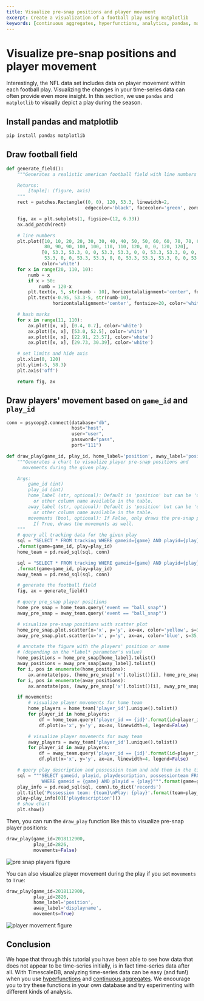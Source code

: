 ```yaml
---
title: Visualize pre-snap positions and player movement
excerpt: Create a visualization of a football play using matplotlib
keywords: [continuous aggregates, hyperfunctions, analytics, pandas, matplotlib]
---
```


# Visualize pre-snap positions and player movement

Interestingly, the NFL data set includes data on player movement within each
football play. Visualizing the changes in your time-series data can often provide
even more insight. In this section, we use `pandas` and `matplotlib` to
visually depict a play during the season.

## Install pandas and matplotlib

```bash
pip install pandas matplotlib
```

## Draw football field

```python
def generate_field():
    """Generates a realistic american football field with line numbers and hash marks.

    Returns:
        [tuple]: (figure, axis)
    """
    rect = patches.Rectangle((0, 0), 120, 53.3, linewidth=2,
                             edgecolor='black', facecolor='green', zorder=0)

    fig, ax = plt.subplots(1, figsize=(12, 6.33))
    ax.add_patch(rect)

    # line numbers
    plt.plot([10, 10, 20, 20, 30, 30, 40, 40, 50, 50, 60, 60, 70, 70, 80,
              80, 90, 90, 100, 100, 110, 110, 120, 0, 0, 120, 120],
             [0, 53.3, 53.3, 0, 0, 53.3, 53.3, 0, 0, 53.3, 53.3, 0, 0, 53.3,
              53.3, 0, 0, 53.3, 53.3, 0, 0, 53.3, 53.3, 53.3, 0, 0, 53.3],
             color='white')
    for x in range(20, 110, 10):
        numb = x
        if x > 50:
            numb = 120-x
        plt.text(x, 5, str(numb - 10), horizontalalignment='center', fontsize=20, color='white')
        plt.text(x-0.95, 53.3-5, str(numb-10),
                 horizontalalignment='center', fontsize=20, color='white',rotation=180)

    # hash marks
    for x in range(11, 110):
        ax.plot([x, x], [0.4, 0.7], color='white')
        ax.plot([x, x], [53.0, 52.5], color='white')
        ax.plot([x, x], [22.91, 23.57], color='white')
        ax.plot([x, x], [29.73, 30.39], color='white')

    # set limits and hide axis
    plt.xlim(0, 120)
    plt.ylim(-5, 58.3)
    plt.axis('off')

    return fig, ax
```

## Draw players' movement based on `game_id` and `play_id`

```python
conn = psycopg2.connect(database="db",
                        host="host",
                        user="user",
                        password="pass",
                        port="111")

def draw_play(game_id, play_id, home_label='position', away_label='position', movements=False):
    """Generates a chart to visualize player pre-snap positions and
      movements during the given play.

    Args:
        game_id (int)
        play_id (int)
        home_label (str, optional): Default is 'position' but can be 'displayname'
          or other column name available in the table.
        away_label (str, optional): Default is 'position' but can be 'displayname'
          or other column name available in the table.
        movements (bool, optional): If False, only draws the pre-snap positions.
          If True, draws the movements as well.
    """
    # query all tracking data for the given play
    sql = "SELECT * FROM tracking WHERE gameid={game} AND playid={play} AND team='home'"\
    .format(game=game_id, play=play_id)
    home_team = pd.read_sql(sql, conn)

    sql = "SELECT * FROM tracking WHERE gameid={game} AND playid={play} AND team='away'"\
    .format(game=game_id, play=play_id)
    away_team = pd.read_sql(sql, conn)

    # generate the football field
    fig, ax = generate_field()

    # query pre_snap player positions
    home_pre_snap = home_team.query('event == "ball_snap"')
    away_pre_snap = away_team.query('event == "ball_snap"')

    # visualize pre-snap positions with scatter plot
    home_pre_snap.plot.scatter(x='x', y='y', ax=ax, color='yellow', s=35, zorder=3)
    away_pre_snap.plot.scatter(x='x', y='y', ax=ax, color='blue', s=35, zorder=3)

    # annotate the figure with the players' position or name
    # (depending on the *label* parameter's value)
    home_positions = home_pre_snap[home_label].tolist()
    away_positions = away_pre_snap[away_label].tolist()
    for i, pos in enumerate(home_positions):
        ax.annotate(pos, (home_pre_snap['x'].tolist()[i], home_pre_snap['y'].tolist()[i]))
    for i, pos in enumerate(away_positions):
        ax.annotate(pos, (away_pre_snap['x'].tolist()[i], away_pre_snap['y'].tolist()[i]))

    if movements:
        # visualize player movements for home team
        home_players = home_team['player_id'].unique().tolist()
        for player_id in home_players:
            df = home_team.query('player_id == {id}'.format(id=player_id))
            df.plot(x='x', y='y', ax=ax, linewidth=4, legend=False)

        # visualize player movements for away team
        away_players = away_team['player_id'].unique().tolist()
        for player_id in away_players:
            df = away_team.query('player_id == {id}'.format(id=player_id))
            df.plot(x='x', y='y', ax=ax, linewidth=4, legend=False)

    # query play description and possession team and add them in the title
    sql = """SELECT gameid, playid, playdescription, possessionteam FROM play
             WHERE gameid = {game} AND playid = {play}""".format(game=game_id, play=play_id)
    play_info = pd.read_sql(sql, conn).to_dict('records')
    plt.title('Possession team: {team}\nPlay: {play}'.format(team=play_info[0]['possessionteam'],
    play=play_info[0]['playdescription']))
    # show chart
    plt.show()
```

Then, you can run the `draw_play` function like this to visualize pre-snap
player positions:

```python
draw_play(game_id=2018112900,
          play_id=2826,
          movements=False)
```

![pre snap players figure](https://assets.timescale.com/docs/images/tutorials/nfl_tutorial/player_movement_pre_snap.png)

You can also visualize player movement during the play if you set `movements`
to `True`:

```python
draw_play(game_id=2018112900,
          play_id=2826,
          home_label='position',
          away_label='displayname',
          movements=True)
```

![player movement figure](https://assets.timescale.com/docs/images/tutorials/nfl_tutorial/player_movement.png)

## Conclusion

We hope that through this tutorial you have been able to see how data that does
not appear to be time-series initially, is in fact time-series data after all.
With TimescaleDB, analyzing time-series data can be easy (and fun!) when you use
[hyperfunctions][api-hyperfunctions] and
[continuous aggregates][api-caggs]. We encourage you to
try these functions in your own database and try experimenting with different
kinds of analysis.

[api-hyperfunctions]: /api/:currentVersion:/hyperfunctions/
[api-caggs]: /api/:currentVersion:/continuous-aggregates/create_materialized_view/
